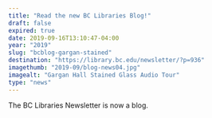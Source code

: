```yaml
---
title: "Read the new BC Libraries Blog!"
draft: false
expired: true
date: 2019-09-16T13:10:47-04:00
year: "2019"
slug: "bcblog-gargan-stained"
destination: "https://library.bc.edu/newsletter/?p=936"
imagethumb: "2019-09/blog-news04.jpg"
imagealt: "Gargan Hall Stained Glass Audio Tour"
type: "news"
---
```


The BC Libraries Newsletter is now a blog.  
